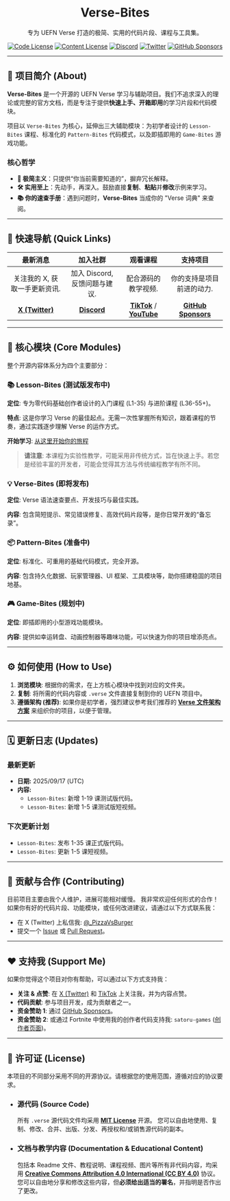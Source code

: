 <h1 align="center">Verse-Bites</h1>

<p align="center">
  专为 UEFN Verse 打造的极简、实用的代码片段、课程与工具集。
</p>

<p align="center">
  <a href="https://github.com/UnrealRider/Verse-Bites/blob/main/LICENSE"><img src="https://img.shields.io/badge/Code License-MIT-blue.svg" alt="Code License"></a>
  <a href="https://github.com/UnrealRider/Verse-Bites/tree/main?tab=License-2-ov-file"><img src="https://img.shields.io/badge/Content License-CC BY 4.0-lightgrey.svg" alt="Content License"></a>
  <a href="http://discord.gg/AhU7WkUdUD"><img src="https://img.shields.io/discord/YOUR_SERVER_ID?logo=discord&label=Discord" alt="Discord"></a>
  <a href="https://x.com/_PizzaVsBurger"><img src="https://img.shields.io/twitter/follow/_PizzaVsBurger?style=social" alt="Twitter"></a>
  <a href="https://github.com/sponsors/UnrealRider"><img src="https://img.shields.io/github/sponsors/UnrealRider?logo=github" alt="GitHub Sponsors"></a>
</p>

---

## 📖 项目简介 (About)

**Verse-Bites** 是一个开源的 UEFN Verse 学习与辅助项目。我们不追求深入的理论或完整的官方文档，而是专注于提供**快速上手、开箱即用**的学习片段和代码模块。

项目以 `Verse-Bites` 为核心，延伸出三大辅助模块：为初学者设计的 `Lesson-Bites` 课程、标准化的 `Pattern-Bites` 代码模式，以及即插即用的 `Game-Bites` 游戏功能。

### 核心哲学
- **🎯 极简主义**：只提供“你当前需要知道的”，摒弃冗长解释。
- **🛠️ 实用至上**：先动手，再深入。鼓励直接**复制**、**粘贴**并**修改**示例来学习。
- **📚 你的速查手册**：遇到问题时，**Verse-Bites** 当成你的 "Verse 词典" 来查阅。

---

## 🚀 快速导航 (Quick Links)

| 最新消息 | 加入社群 | 观看课程 | 支持项目 |
| :---: | :---: | :---: | :---: |
| 关注我的 X, 获取一手更新资讯. | 加入 Discord, 反馈问题与建议. | 配合源码的教学视频. | 你的支持是项目前进的动力. |
| [**X (Twitter)**](https://x.com/_PizzaVsBurger) | [**Discord**](http://discord.gg/AhU7WkUdUD) | [**TikTok**](https://www.tiktok.com/@_pizza.vs.burger) / [**YouTube**](https://www.youtube.com/@UnrealRiderX) | [**GitHub Sponsors**](https://github.com/sponsors/UnrealRider) |

---

## 🧩 核心模块 (Core Modules)

整个开源内容体系分为四个主要部分：

### 📚 Lesson-Bites (测试版发布中)
**定位**: 专为零代码基础创作者设计的入门课程 (L1-35) 与进阶课程 (L36-55+)。

**特点**: 这是你学习 Verse 的最佳起点。无需一次性掌握所有知识，跟着课程的节奏，通过实践逐步理解 Verse 的运作方式。

**开始学习**: [从这里开始你的旅程](https://github.com/UnrealRider/Verse-Bites/blob/main/Lesson-Bites/README.md) 
> **请注意**: 本课程为实验性教学，可能采用非传统方式，旨在快速上手。若您是经验丰富的开发者，可能会觉得其方法与传统编程教学有所不同。

### 💡 Verse-Bites (即将发布)
**定位**: Verse 语法速查要点、开发技巧与最佳实践。

**内容**: 包含简短提示、常见错误修复、高效代码片段等，是你日常开发的“备忘录”。

### 📦 Pattern-Bites (准备中)
**定位**: 标准化、可重用的基础代码模式，完全开源。

**内容**: 包含持久化数据、玩家管理器、UI 框架、工具模块等，助你搭建稳固的项目地基。

### 🎮 Game-Bites (规划中)
**定位**: 即插即用的小型游戏功能模块。

**内容**: 提供如幸运转盘、动画控制器等趣味功能，可以快速为你的项目增添亮点。

---

## ⚙️ 如何使用 (How to Use)

1.  **浏览模块**: 根据你的需求，在上方核心模块中找到对应的文件夹。
2.  **复制**: 将所需的代码内容或 `.verse` 文件直接复制到你的 UEFN 项目中。
3.  **遵循架构 (推荐)**: 如果你是初学者，强烈建议参考我们推荐的 [**Verse 文件架构方案**](https://github.com/UnrealRider/Verse-Bites/blob/main/YOUR_ARCHITECTURE_GUIDE.md) 来组织你的项目，以便于管理。

---

## 🗓️ 更新日志 (Updates)

### 最新更新
* **日期:** 2025/09/17 (UTC)
* **内容:**
    * `Lesson-Bites`: 新增 1-19 课测试版代码。
    * `Lesson-Bites`: 新增 1-5 课测试版短视频。

### 下次更新计划
* `Lesson-Bites`: 发布 1-35 课正式版代码。
* `Lesson-Bites`: 更新 1-5 课短视频。

---

## 🤝 贡献与合作 (Contributing)

目前项目主要由我个人维护，进展可能相对缓慢。
我非常欢迎任何形式的合作！如果你有好的代码片段、功能模块，或任何改进建议，请通过以下方式联系我：
- 在 X (Twitter) 上私信我: [@_PizzaVsBurger](https://x.com/_PizzaVsBurger)
- 提交一个 [Issue](https://github.com/UnrealRider/Verse-Bites/issues) 或 [Pull Request](https://github.com/UnrealRider/Verse-Bites/pulls)。

---

## ❤️ 支持我 (Support Me)

如果你觉得这个项目对你有帮助，可以通过以下方式支持我：
- **关注 & 点赞**: 在 [X (Twitter)](https://x.com/_PizzaVsBurger) 和 [TikTok](https://www.tiktok.com/@_pizza.vs.burger) 上关注我，并为内容点赞。
- **代码贡献**: 参与项目开发，成为贡献者之一。
- **资金赞助 1**: 通过 [GitHub Sponsors](https://github.com/sponsors/UnrealRider)。
- **资金赞助 2**: 或通过 Fortnite 中使用我的创作者代码支持我: `satoru-games` ([创作者页面](https://www.fortnite.com/@satoru-games?lang=en-US))。

---

## 📜 许可证 (License)

本项目的不同部分采用不同的开源协议。请根据您的使用范围，遵循对应的协议要求。

* ### 源代码 (Source Code)
    所有 `.verse` 源代码文件均采用 [**MIT License**](https://github.com/UnrealRider/Verse-Bites/blob/main/LICENSE) 开源。
    您可以自由地使用、复制、修改、合并、出版、分发、再授权和/或销售源代码的副本。

* ### 文档与教学内容 (Documentation & Educational Content)
    包括本 Readme 文件、教程说明、课程视频、图片等所有非代码内容，均采用 [**Creative Commons Attribution 4.0 International (CC BY 4.0)**](https://github.com/UnrealRider/Verse-Bites/tree/main?tab=License-2-ov-file) 协议。
    您可以自由地分享和修改这些内容，但**必须给出适当的署名**，并指明是否作出了更改。
